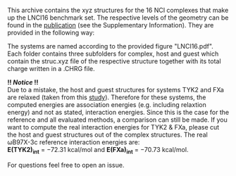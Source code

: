 This archive contains the xyz structures for the 16 NCI complexes that make up the LNCI16 benchmark set. 
The respective levels of the geometry can be found in the [publication]( https://doi.org/10.1055/s-0042-1753141) (see the Supplementary Information).
They are provided in the following way:

The systems are named according to the provided figure "LNCI16.pdf".
Each folder contains three subfolders for complex, host and guest
which contain the struc.xyz file of the respective structure together with its total charge written in a .CHRG file.

**!! _Notice_ !!** <br>
Due to a mistake, the host and guest structures for systems TYK2 and FXa are relaxed (taken from this [study](https://doi.org/10.1002/cphc.201700082)).
Therefore for these systems, the computed energies are association energies (e.g. including relaxtion energy) and not as stated, interaction energies. Since this is the case for the reference and all
evaluated methods, a comparison can still be made. 
If you want to compute the real interaction energies for TYK2 & FXa, please cut the host and guest structures out of the complex structures. 
The real ωB97X-3c reference interaction energies are: <br>
**E(TYK2)<sub>int</sub>** = −72.31 kcal/mol and **E(FXa)<sub>int</sub>** = −70.73 kcal/mol.

For questions feel free to open an issue.                                                                                         
